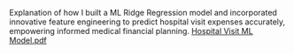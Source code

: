 Explanation of how I built a ML Ridge Regression model and incorporated innovative feature engineering to predict hospital visit expenses accurately, empowering informed medical financial planning.
[Hospital Visit ML Model.pdf](https://github.com/rishi-2k/predicting-the-cost-of-a-hospital-visit-based-on-clinical-factors/files/14205888/Hospital.Visit.ML.Model.pdf) 

